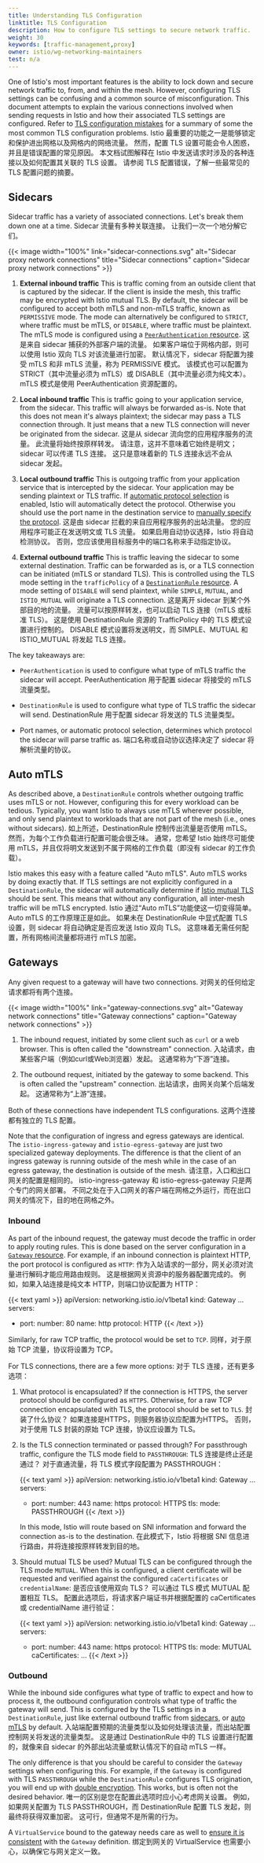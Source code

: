 ```yaml
---
title: Understanding TLS Configuration
linktitle: TLS Configuration
description: How to configure TLS settings to secure network traffic.
weight: 30
keywords: [traffic-management,proxy]
owner: istio/wg-networking-maintainers
test: n/a
---
```


One of Istio's most important features is the ability to lock down and secure network traffic to, from,
and within the mesh. However, configuring TLS settings can be confusing and a common source of misconfiguration.
This document attempts to explain the various connections involved when sending requests in Istio and how
their associated TLS settings are configured.
Refer to [TLS configuration mistakes](/docs/ops/common-problems/network-issues/#tls-configuration-mistakes)
for a summary of some the most common TLS configuration problems.
Istio 最重要的功能之一是能够锁定和保护进出网格以及网格内的网络流量。
然而，配置 TLS 设置可能会令人困惑，并且是错误配置的常见原因。
本文档试图解释在 Istio 中发送请求时涉及的各种连接以及如何配置其关联的 TLS 设置。
请参阅 TLS 配置错误，了解一些最常见的 TLS 配置问题的摘要。

## Sidecars

Sidecar traffic has a variety of associated connections. Let's break them down one at a time.
Sidecar 流量有多种关联连接。 让我们一次一个地分解它们。

{{< image width="100%"
    link="sidecar-connections.svg"
    alt="Sidecar proxy network connections"
    title="Sidecar connections"
    caption="Sidecar proxy network connections"
    >}}

1. **External inbound traffic**
    This is traffic coming from an outside client that is captured by the sidecar.
    If the client is inside the mesh, this traffic may be encrypted with Istio mutual TLS.
    By default, the sidecar will be configured to accept both mTLS and non-mTLS traffic, known as `PERMISSIVE` mode.
    The mode can alternatively be configured to `STRICT`, where traffic must be mTLS, or `DISABLE`, where traffic must be plaintext.
    The mTLS mode is configured using a [`PeerAuthentication` resource](/docs/reference/config/security/peer_authentication/).
    这是来自 sidecar 捕获的外部客户端的流量。
    如果客户端位于网格内部，则可以使用 Istio 双向 TLS 对该流量进行加密。
    默认情况下，sidecar 将配置为接受 mTLS 和非 mTLS 流量，称为 PERMISSIVE 模式。
    该模式也可以配置为 STRICT（其中流量必须为 mTLS）或 DISABLE（其中流量必须为纯文本）。
    mTLS 模式是使用 PeerAuthentication 资源配置的。

1. **Local inbound traffic**
    This is traffic going to your application service, from the sidecar. This traffic will always be forwarded as-is.
    Note that this does not mean it's always plaintext; the sidecar may pass a TLS connection through.
    It just means that a new TLS connection will never be originated from the sidecar.
    这是从 sidecar 流向您的应用程序服务的流量。 此流量将始终按原样转发。
    请注意，这并不意味着它始终是明文； sidecar 可以传递 TLS 连接。
    这只是意味着新的 TLS 连接永远不会从 sidecar 发起。

1. **Local outbound traffic**
    This is outgoing traffic from your application service that is intercepted by the sidecar.
    Your application may be sending plaintext or TLS traffic.
    If [automatic protocol selection](/docs/ops/configuration/traffic-management/protocol-selection/#automatic-protocol-selection)
    is enabled, Istio will automatically detect the protocol. Otherwise you should use the port name in the destination service to
    [manually specify the protocol](/docs/ops/configuration/traffic-management/protocol-selection/#explicit-protocol-selection).
    这是由 sidecar 拦截的来自应用程序服务的出站流量。
    您的应用程序可能正在发送明文或 TLS 流量。
    如果启用自动协议选择，Istio 将自动检测协议。
    否则，您应该使用目标服务中的端口名称来手动指定协议。

1. **External outbound traffic**
    This is traffic leaving the sidecar to some external destination. Traffic can be forwarded as is, or a TLS connection can
    be initiated (mTLS or standard TLS). This is controlled using the TLS mode setting in the `trafficPolicy` of a
    [`DestinationRule` resource](/docs/reference/config/networking/destination-rule/).
    A mode setting of `DISABLE` will send plaintext, while `SIMPLE`, `MUTUAL`, and `ISTIO_MUTUAL` will originate a TLS connection.
    这是离开 sidecar 到某个外部目的地的流量。
    流量可以按原样转发，也可以启动 TLS 连接（mTLS 或标准 TLS）。
    这是使用 DestinationRule 资源的 TrafficPolicy 中的 TLS 模式设置进行控制的。
    DISABLE 模式设置将发送明文，而 SIMPLE、MUTUAL 和 ISTIO_MUTUAL 将发起 TLS 连接。

The key takeaways are:

- `PeerAuthentication` is used to configure what type of mTLS traffic the sidecar will accept.
  PeerAuthentication 用于配置 sidecar 将接受的 mTLS 流量类型。

- `DestinationRule` is used to configure what type of TLS traffic the sidecar will send.
  DestinationRule 用于配置 sidecar 将发送的 TLS 流量类型。

- Port names, or automatic protocol selection, determines which protocol the sidecar will parse traffic as.
  端口名称或自动协议选择决定了 sidecar 将解析流量的协议。

## Auto mTLS

As described above, a `DestinationRule` controls whether outgoing traffic uses mTLS or not.
However, configuring this for every workload can be tedious. Typically, you want Istio to always use mTLS
wherever possible, and only send plaintext to workloads that are not part of the mesh (i.e., ones without sidecars).
如上所述，DestinationRule 控制传出流量是否使用 mTLS。
然而，为每个工作负载进行配置可能会很乏味。
通常，您希望 Istio 始终尽可能使用 mTLS，并且仅将明文发送到不属于网格的工作负载（即没有 sidecar 的工作负载）。

Istio makes this easy with a feature called "Auto mTLS". Auto mTLS works by doing exactly that. If TLS settings are
not explicitly configured in a `DestinationRule`, the sidecar will automatically determine if
[Istio mutual TLS](/about/faq/#difference-between-mutual-and-istio-mutual) should be sent.
This means that without any configuration, all inter-mesh traffic will be mTLS encrypted.
Istio 通过“Auto mTLS”功能使这一切变得简单。 Auto mTLS 的工作原理正是如此。
如果未在 DestinationRule 中显式配置 TLS 设置，则 sidecar 将自动确定是否应发送 Istio 双向 TLS。
这意味着无需任何配置，所有网格间流量都将进行 mTLS 加密。

## Gateways

Any given request to a gateway will have two connections.
对网关的任何给定请求都将有两个连接。

{{< image width="100%"
    link="gateway-connections.svg"
    alt="Gateway network connections"
    title="Gateway connections"
    caption="Gateway network connections"
    >}}

1. The inbound request, initiated by some client such as `curl` or a web browser. This is often called the "downstream" connection.
   入站请求，由某些客户端（例如curl或Web浏览器）发起。 这通常称为“下游”连接。

2. The outbound request, initiated by the gateway to some backend. This is often called the "upstream" connection.
   出站请求，由网关向某个后端发起。 这通常称为“上游”连接。

Both of these connections have independent TLS configurations.
这两个连接都有独立的 TLS 配置。

Note that the configuration of ingress and egress gateways are identical.
The `istio-ingress-gateway` and `istio-egress-gateway` are just two specialized gateway deployments.
The difference is that the client of an ingress gateway is running outside of the mesh while in the case of an egress gateway,
the destination is outside of the mesh.
请注意，入口和出口网关的配置是相同的。 istio-ingress-gateway 和 istio-egress-gateway 只是两个专门的网关部署。
不同之处在于入口网关的客户端在网格之外运行，而在出口网关的情况下，目的地在网格之外。

### Inbound

As part of the inbound request, the gateway must decode the traffic in order to apply routing rules.
This is done based on the server configuration in a [`Gateway` resource](/docs/reference/config/networking/gateway/).
For example, if an inbound connection is plaintext HTTP, the port protocol is configured as `HTTP`:
作为入站请求的一部分，网关必须对流量进行解码才能应用路由规则。
这是根据网关资源中的服务器配置完成的。
例如，如果入站连接是纯文本 HTTP，则端口协议配置为 HTTP：

{{< text yaml >}}
apiVersion: networking.istio.io/v1beta1
kind: Gateway
...
  servers:
  - port:
      number: 80
      name: http
      protocol: HTTP
{{< /text >}}

Similarly, for raw TCP traffic, the protocol would be set to `TCP`.
同样，对于原始 TCP 流量，协议将设置为 TCP。

For TLS connections, there are a few more options:
对于 TLS 连接，还有更多选项：

1. What protocol is encapsulated?
    If the connection is HTTPS, the server protocol should be configured as `HTTPS`.
    Otherwise, for a raw TCP connection encapsulated with TLS, the protocol should be set to `TLS`.
    封装了什么协议？ 如果连接是HTTPS，则服务器协议应配置为HTTPS。 否则，对于使用 TLS 封装的原始 TCP 连接，协议应设置为 TLS。

1. Is the TLS connection terminated or passed through?
    For passthrough traffic, configure the TLS mode field to `PASSTHROUGH`:
    TLS 连接是终止还是通过？ 对于直通流量，将 TLS 模式字段配置为 PASSTHROUGH：

    {{< text yaml >}}
    apiVersion: networking.istio.io/v1beta1
    kind: Gateway
    ...
      servers:
      - port:
          number: 443
          name: https
          protocol: HTTPS
        tls:
          mode: PASSTHROUGH
    {{< /text >}}

    In this mode, Istio will route based on SNI information and forward the connection as-is to the destination.
    在此模式下，Istio 将根据 SNI 信息进行路由，并将连接按原样转发到目的地。

1. Should mutual TLS be used?
    Mutual TLS can be configured through the TLS mode `MUTUAL`. When this is configured, a client certificate will be
    requested and verified against the configured `caCertificates` or `credentialName`:
    是否应该使用双向 TLS？ 可以通过 TLS 模式 MUTUAL 配置相互 TLS。
    配置此选项后，将请求客户端证书并根据配置的 caCertificates 或 credentialName 进行验证：

    {{< text yaml >}}
    apiVersion: networking.istio.io/v1beta1
    kind: Gateway
    ...
      servers:
      - port:
          number: 443
          name: https
          protocol: HTTPS
        tls:
          mode: MUTUAL
          caCertificates: ...
    {{< /text >}}

### Outbound

While the inbound side configures what type of traffic to expect and how to process it, the outbound configuration controls
what type of traffic the gateway will send. This is configured by the TLS settings in a `DestinationRule`,
just like external outbound traffic from [sidecars](#sidecars), or [auto mTLS](#auto-mtls) by default.
入站端配置预期的流量类型以及如何处理该流量，而出站配置控制网关将发送的流量类型。
这是通过 DestinationRule 中的 TLS 设置进行配置的，就像来自 sidecar 的外部出站流量或默认情况下的自动 mTLS 一样。

The only difference is that you should be careful to consider the `Gateway` settings when configuring this.
For example, if the `Gateway` is configured with TLS `PASSTHROUGH` while the `DestinationRule` configures TLS origination,
you will end up with [double encryption](/docs/ops/common-problems/network-issues/#double-tls).
This works, but is often not the desired behavior.
唯一的区别是您在配置此选项时应小心考虑网关设置。
例如，如果网关配置为 TLS PASSTHROUGH，而 DestinationRule 配置 TLS 发起，则最终将获得双重加密。 这可行，但通常不是所需的行为。

A `VirtualService` bound to the gateway needs care as well to
[ensure it is consistent](/docs/ops/common-problems/network-issues/#gateway-mismatch)
with the `Gateway` definition.
绑定到网关的 VirtualService 也需要小心，以确保它与网关定义一致。
